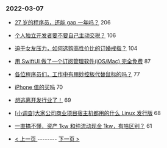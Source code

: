 ### 2022-03-07 
- [27 岁的程序员，还能 gap 一年吗？](https://www.v2ex.com/t/838481) 206
- [个人独立开发者要不要自己主动交税？](https://www.v2ex.com/t/838496) 106
- [迫于女友压力，如何选购高性价比的订婚戒指？](https://www.v2ex.com/t/838582) 104
- [用 SwiftUI 做了一个订阅管理软件(iOS/Mac) 完全免费](https://www.v2ex.com/t/838470) 87
- [各位程序员们，工作中有用妙控板代替鼠标的吗？](https://www.v2ex.com/t/838551) 77
- [iPhone 值的买吗](https://www.v2ex.com/t/838642) 70
- [想逃离开发行业了！](https://www.v2ex.com/t/838623) 69
- [[小调查]大家公司商业项目宿主机都用的什么 Linux 发行版](https://www.v2ex.com/t/838434) 68
- [一直搞不懂，资产 1kw 和纯流动现金 1kw，有啥区别？](https://www.v2ex.com/t/838513) 61 

- [ < 上一页 ](https://github.com/able8/v2ex-hot-record/blob/master/2022-03-06.md) -------- [ 下一页 > ](https://github.com/able8/v2ex-hot-record/blob/master/2022-03-08.md)